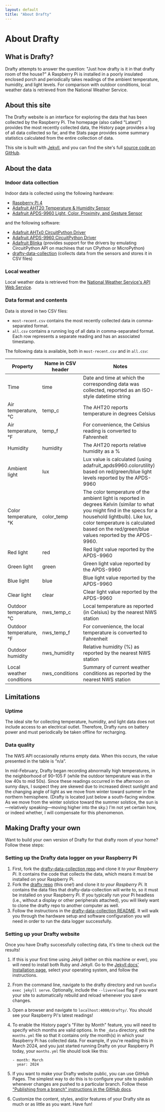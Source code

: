 ```yaml
---
layout: default
title: "About Drafty"
---
```

# About Drafty

## What is Drafty?
Drafty attempts to answer the question: "Just how drafty is it in that drafty room of the house?" A Raspberry Pi is installed in a poorly insulated enclosed porch and periodically takes readings of the ambient temperature, humidity, and light levels. For comparison with outdoor conditions, local weather data is retrieved from the National Weather Service.

## About this site
The Drafty website is an interface for exploring the data that has been collected by the Raspberry Pi. The homepage (also called "Latest") provides the most recently collected data, the History page provides a log of all data collected so far, and the Stats page provides some summary statistics calculated from the entire collection of data.

This site is built with [Jekyll](https://jekyllrb.com/), and you can find the site's full [source code on GitHub](https://github.com/emilyanndavis/drafty).

## About the data
### Indoor data collection
Indoor data is collected using the following hardware:
- [Raspberry Pi 4](https://www.raspberrypi.com/products/raspberry-pi-4-model-b/)
- [Adafruit AHT20 Temperature & Humidity Sensor](https://learn.adafruit.com/adafruit-aht20)
- [Adafruit APDS-9960 Light, Color, Proximity, and Gesture Sensor](https://learn.adafruit.com/adafruit-apds9960-breakout)

and the following software:
- [Adafruit AHTx0 CircuitPython Driver](https://docs.circuitpython.org/projects/ahtx0/en/latest/)
- [Adafruit APDS-9960 CircuitPython Driver](https://docs.circuitpython.org/projects/apds9960/en/latest/)
- [Adafruit Blinka](https://pypi.org/project/Adafruit-Blinka/) (provides support for the drivers by emulating CircuitPython API on machines that run CPython or MicroPython)
- [drafty-data-collection](https://github.com/emilyanndavis/drafty-data-collection) (collects data from the sensors and stores it in CSV files)

### Local weather 
Local weather data is retrieved from the [National Weather Service's API Web Service](https://www.weather.gov/documentation/services-web-api).

### Data format and contents
Data is stored in two CSV files:
- `most-recent.csv` contains the most recently collected data in comma-separated format.
- `all.csv` contains a running log of all data in comma-separated format. Each row represents a separate reading and has an associated timestamp.

The following data is available, both in `most-recent.csv` and in `all.csv`:

<div class="table-container">
  <table class="table--about-the-data">
    <thead>
      <tr>
        <th scope="col">Property</th>
        <th scope="col">Name in CSV header</th>
        <th scope="col">Notes</th>
      </tr>
    </thead>
    <tbody>
      <tr>
        <td>Time</td>
        <td>time</td>
        <td>Date and time at which the corresponding data was collected, reported as an ISO-style datetime string</td>
      </tr>
      <tr>
        <td>Air temperature, &deg;C</td>
        <td>temp_c</td>
        <td>The AHT20 reports temperature in degrees Celsius</td>
      </tr>
      <tr>
        <td>Air temperature, &deg;F</td>
        <td>temp_f</td>
        <td>For convenience, the Celsius reading is converted to Fahrenheit</td>
      </tr>
      <tr>
        <td>Humidity</td>
        <td>humidity</td>
        <td>The AHT20 reports relative humidity as a %</td>
      </tr>
      <tr>
        <td>Ambient light</td>
        <td>lux</td>
        <td>Lux value is calculated (using adafruit_apds9960.colorutility) based on red/green/blue light levels reported by the APDS-9960</td>
      </tr>
      <tr>
        <td>Color temperature, &deg;K</td>
        <td>color_temp</td>
        <td>The color temperature of the ambient light is reported in degrees Kelvin (similar to what you might find in the specs for a household lightbulb). Like lux, color temperature is calculated based on the red/green/blue values reported by the APDS-9960.</td>
      </tr>
      <tr>
        <td>Red light</td>
        <td>red</td>
        <td>Red light value reported by the APDS-9960</td>
      </tr>
      <tr>
        <td>Green light</td>
        <td>green</td>
        <td>Green light value reported by the APDS-9960</td>
      </tr>
      <tr>
        <td>Blue light</td>
        <td>blue</td>
        <td>Blue light value reported by the APDS-9960</td>
      </tr>
      <tr>
        <td>Clear light</td>
        <td>clear</td>
        <td>Clear light value reported by the APDS-9960</td>
      </tr>
      <tr>
        <td>Outdoor temperature, &deg;C</td>
        <td>nws_temp_c</td>
        <td>Local temperature as reported (in Celsius) by the nearest NWS station</td>
      </tr>
      <tr>
        <td>Outdoor temperature, &deg;F</td>
        <td>nws_temp_f</td>
        <td>For convenience, the local temperature is converted to Fahrenheit</td>
      </tr>
      <tr>
        <td>Outdoor humidity</td>
        <td>nws_humidity</td>
        <td>Relative humidity (%) as reported by the nearest NWS station</td>
      </tr>
      <tr>
        <td>Local weather conditions</td>
        <td>nws_conditions</td>
        <td>Summary of current weather conditions as reported by the nearest NWS station</td>
      </tr>
    </tbody>
  </table>
</div>


## Limitations
### Uptime
The ideal site for collecting temperature, humidity, and light data does not include access to an electrical outlet. Therefore, Drafty runs on battery power and must periodically be taken offline for recharging. 

### Data quality
The NWS API occasionally returns empty data. When this occurs, the value presented in the table is “n/a”. 

In mid-February, Drafty began recording abnormally high temperatures, in the neighborhood of 90–105 F (while the outdoor temperature was in the low 40s to mid 50s). Since these readings occurred in the afternoon on sunny days, I suspect they are skewed due to increased direct sunlight and the changing angle of light as we move from winter toward summer in the northern hemisphere. (Drafty is located just below a south-facing window. As we move from the winter solstice toward the summer solstice, the sun is—relatively speaking—moving higher into the sky.) I'm not yet certain how, or indeed whether, I will compensate for this phenomenon.

## Making Drafty your own
Want to build your own version of Drafty for that drafty room of your home? Follow these steps:

### Setting up the Drafty data logger on your Raspberry Pi
1. First, fork the [drafty-data-collection repo](https://github.com/emilyanndavis/drafty-data-collection) and clone it _to your Raspberry Pi_. It contains the code that collects the data, which means it must be installed on your Raspberry Pi.
2. Fork the [drafty repo](https://github.com/emilyanndavis/drafty) (this one!) and clone it _to your Raspberry Pi_. It contains the data files that drafty-data-collection will write to, so it must be installed on your Raspberry Pi. If you typically run your Pi headless (i.e., without a display or other peripherals attached), you will likely want to clone the drafty repo to another computer as well.
3. Follow the instructions in the [drafty-data-collection README](https://github.com/emilyanndavis/drafty-data-collection/blob/main/README.md). It will walk you through the hardware setup and software configuration you will need in order to run the data logger successfully.

### Setting up your Drafty website
Once you have Drafty successfully collecting data, it's time to check out the results!

1. If this is your first time using Jekyll (either on this machine or ever), you will need to install both Ruby and Jekyll. Go to the [Jekyll docs' Installation page](https://jekyllrb.com/docs/installation/), select your operating system, and follow the instructions.
2. From the command line, navigate to the drafty directory and run `bundle exec jekyll serve`. Optionally, include the `--livereload` flag if you want your site to automatically rebuild and reload whenever you save changes.
3. Open a browser and navigate to `localhost:4000/drafty/`. You should see your Raspberry Pi's latest readings!
4. To enable the History page's "Filter by Month" feature, you will need to specify which months are valid options. In the `_data` directory, edit the `months.yml` file so that it contains only the month(s) in which your Raspberry Pi has collected data. For example, if you're reading this in March 2024, and you just started running Drafty on your Raspberry Pi today, your `months.yml` file should look like this:

    ```
    - month: March
      year: 2024
    ```
5. If you want to make your Drafty website public, you can use GitHub Pages. The simplest way to do this is to configure your site to publish whenever changes are pushed to a particular branch. Follow these ["Publishing from a branch" instructions in the GitHub docs](https://docs.github.com/en/pages/getting-started-with-github-pages/configuring-a-publishing-source-for-your-github-pages-site#publishing-from-a-branch).
6. Customize the content, styles, and/or features of your Drafty site as much or as little as you want. Have fun!
